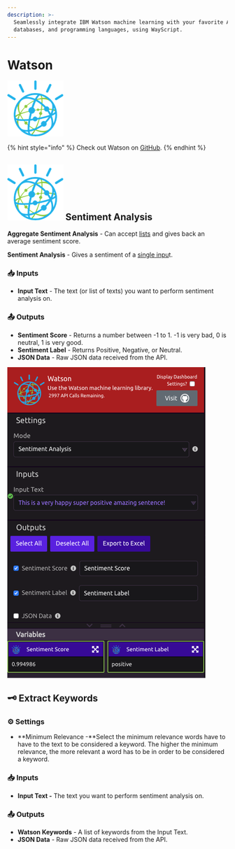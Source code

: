 ```yaml
---
description: >-
  Seamlessly integrate IBM Watson machine learning with your favorite APIs,
  databases, and programming languages, using WayScript.
---
```


# Watson

![Use the IBM Watson machine learning library](../../.gitbook/assets/watson%20%281%29%20%281%29%20%281%29%20%281%29.png)

{% hint style="info" %}
Check out Watson on [GitHub](https://github.com/watson-developer-cloud/python-sdk).
{% endhint %}

## ![](../../.gitbook/assets/watson%20%281%29%20%281%29%20%281%29%20%281%29.png) Sentiment Analysis

**Aggregate Sentiment Analysis** - Can accept [lists](../../getting_started/variables.md#lists) and gives back an average sentiment score.

**Sentiment Analysis** - Gives a sentiment of a [single inpu](../../getting_started/variables.md)t.

### 📥 Inputs

* **Input Text** - The text \(or list of texts\) you want to perform sentiment analysis on.

### 📤 Outputs

* **Sentiment Score** - Returns a number between -1 to 1. -1 is very bad, 0 is neutral, 1 is very good.
* **Sentiment Label** - Returns Positive, Negative, or Neutral.
* **JSON Data** - Raw JSON data received from the API.

![Sentiment Analysis Example](../../.gitbook/assets/watson_sentiment_example.png)

## 🗝 Extract Keywords

### ⚙ Settings

* **Minimum Relevance -**Select the minimum relevance words have to have to the text to be considered a keyword. The higher the minimum relevance, the more relevant a word has to be in order to be considered a keyword.

### 📥 Inputs

* **Input Text -** The text you want to perform sentiment analysis on.

### 📤 Outputs

* **Watson Keywords** - A list of keywords from the Input Text.
* **JSON Data** - Raw JSON data received from the API.

